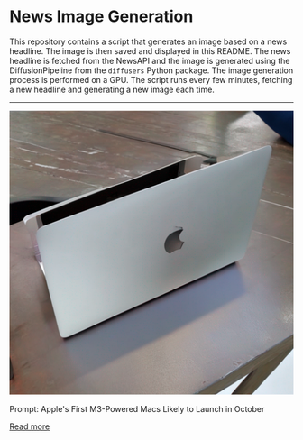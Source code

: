 # News Image Generation
This repository contains a script that generates an image based on a news headline. The image is then saved and displayed in this README.
The news headline is fetched from the NewsAPI and the image is generated using the DiffusionPipeline from the `diffusers` Python package. The image generation process is performed on a GPU.
The script runs every few minutes, fetching a new headline and generating a new image each time.

---

![Generated Image](image.png)

Prompt: Apple's First M3-Powered Macs Likely to Launch in October

[Read more](https://www.macrumors.com/2023/07/17/apple-m3-macs-october-event/)
